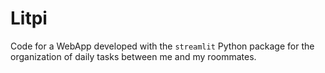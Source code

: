 # Litpi
Code for a WebApp developed with the `streamlit` Python package for the organization of daily tasks between me and my roommates.
